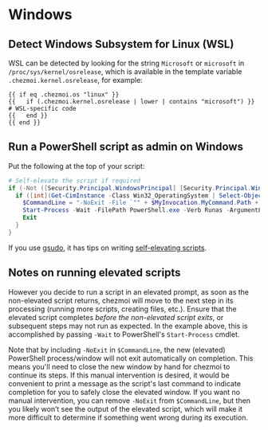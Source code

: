# Windows

## Detect Windows Subsystem for Linux (WSL)

WSL can be detected by looking for the string `Microsoft` or `microsoft` in
`/proc/sys/kernel/osrelease`, which is available in the template variable
`.chezmoi.kernel.osrelease`, for example:

```text
{{ if eq .chezmoi.os "linux" }}
{{   if (.chezmoi.kernel.osrelease | lower | contains "microsoft") }}
# WSL-specific code
{{   end }}
{{ end }}
```

## Run a PowerShell script as admin on Windows

Put the following at the top of your script:

```powershell
# Self-elevate the script if required
if (-Not ([Security.Principal.WindowsPrincipal] [Security.Principal.WindowsIdentity]::GetCurrent()).IsInRole([Security.Principal.WindowsBuiltInRole] 'Administrator')) {
  if ([int](Get-CimInstance -Class Win32_OperatingSystem | Select-Object -ExpandProperty BuildNumber) -ge 6000) {
    $CommandLine = "-NoExit -File `"" + $MyInvocation.MyCommand.Path + "`" " + $MyInvocation.UnboundArguments
    Start-Process -Wait -FilePath PowerShell.exe -Verb Runas -ArgumentList $CommandLine
    Exit
  }
}
```

If you use [gsudo](https://gerardog.github.io/gsudo/docs/intro), it has tips on writing
[self-elevating scripts](https://gerardog.github.io/gsudo/docs/tips/script-self-elevation#self-elevate-script).

## Notes on running elevated scripts

However you decide to run a script in an elevated prompt, as soon as the non-elevated script returns, chezmoi will move to the next step in its
processing (running more scripts, creating files, etc.).
Ensure that the elevated script completes *before the non-elevated script exits*, or subsequent steps may not run as expected.
In the example above, this is accomplished by passing `-Wait` to PowerShell's `Start-Process` cmdlet.

Note that by including `-NoExit` in `$CommandLine`, the new (elevated) PowerShell process/window will not exit automatically on completion.
This means you'll need to close the new window by hand for chezmoi to continue its steps. If this manual intervention is desired, it would
be convenient to print a message as the script's last command to indicate completion for you to safely close the elevated window.
If you want no manual intervention, you can remove `-NoExit` from `$CommandLine`, but then you likely won’t see the output of the elevated
script, which will make it more difficult to determine if something went wrong during its execution.
